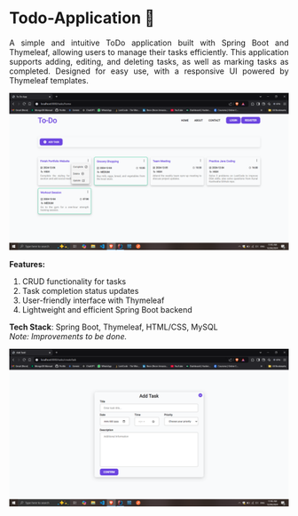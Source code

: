 # Todo-Application 📝
<p style="text-align: justify">
A simple and intuitive ToDo application built with Spring Boot and Thymeleaf, 
allowing users to manage their tasks efficiently. This application supports adding, editing, and deleting tasks,
as well as marking tasks as completed. Designed for easy use, with a responsive UI powered by Thymeleaf templates.
</p>

![Todo Application](src/main/resources/static/images/Todo_1.png)

<strong>Features:</strong>

<ul style="list-style-type: decimal">
    <li>CRUD functionality for tasks</li>
    <li>Task completion status updates</li>
    <li>User-friendly interface with Thymeleaf</li>
    <li>Lightweight and efficient Spring Boot backend</li>
</ul>
<span><strong>Tech Stack</strong>: Spring Boot, Thymeleaf, HTML/CSS, MySQL</span>
<br>
<span style="font-style: italic">Note: Improvements to be done.</span>
<br>

![Todo Application input form](src/main/resources/static/images/Todo_2.png)
